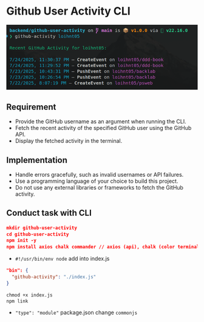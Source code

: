 # Github User Activity CLI

<img src="../assets/github-user-activity.png" />

## Requirement

- Provide the GitHub username as an argument when running the CLI.
- Fetch the recent activity of the specified GitHub user using the GitHub API.
- Display the fetched activity in the terminal.

## Implementation

- Handle errors gracefully, such as invalid usernames or API failures.
- Use a programming language of your choice to build this project.
- Do not use any external libraries or frameworks to fetch the GitHub activity.

## Conduct task with CLI

```json
mkdir github-user-activity
cd github-user-activity
npm init -y
npm install axios chalk commander // axios (api), chalk (color terminal), commander (cli)
```

- `#!/usr/bin/env node` add into index.js

```json
"bin": {
  "github-activity": "./index.js"
}
```

```
chmod +x index.js
npm link
```

- `"type": "module"` package.json change `commonjs`

